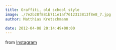 ```yaml
---
title: Graffiti, old school style
image: ./7e2b28f881b711e1af7612313813f8e8_7.jpg
author: Matthias Kretschmann

date: 2012-04-08 20:14:49+00:00
---
```


from [Instagram](http://instagr.am)
